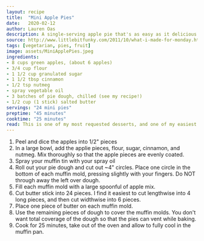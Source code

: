 ```yaml
---
layout: recipe
title:  "Mini Apple Pies"
date:   2020-02-12
author: Lauren Oas
description: A single-serving apple pie that's as easy as it delicious!
source: http://www.littlebitfunky.com/2011/10/what-i-made-for-monday.html
tags: [vegetarian, pies, fruit]
image: assets/MiniApplePies.jpeg
ingredients:
- 8 cups green apples, (about 6 apples)
- 3/4 cup flour
- 1 1/2 cup granulated sugar
- 1 1/2 tbsp cinnamon
- 1/2 tsp nutmeg
- spray vegetable oil
- 3 batches of pie dough, chilled (see my recipe!)
- 1/2 cup (1 stick) salted butter
servings: "24 mini pies"
preptime: "45 minutes"
cooktime: "25 minutes"
read: This is one of my most requested desserts, and one of my easiest! It's super delicious, easy and doesn't require a pre-cook of the apple pie filling. I definitely recommend using cooked pie dough, rather than store bought-it tastes way better. The salted butter really brings out the apple flavor when it melts into the mixture. When taking out of the muffin tin, I find a paring knife works best-cut the baked-on juices to loosen the pie from the tin.
---
```

1. Peel and dice the apples into 1/2" pieces
2. In a large bowl, add the applie pieces, flour, sugar, cinnamon, and nutmeg. Mix thoroughly so that the apple pieces are evenly coated. 
3. Spray your muffin tin with your spray oil
4. Roll out your pie dough and cut out ~4" circles. Place one circle in the bottom of each muffin mold, pressing slightly with your fingers. Do NOT through away the left over dough.
5. Fill each muffin mold with a large spoonful of apple mix. 
6. Cut butter stick into 24 pieces. I find it easiest to cut lengthwise into 4 long pieces, and then cut widthwise into 6 pieces. 
7. Place one piece of butter on each muffin mold.
8. Use the remaining pieces of dough to cover the muffin molds. You don't want total coverage of the dough so that the pies can vent while baking. 
9. Cook for 25 minutes, take out of the oven and allow to fully cool in the muffin pan.